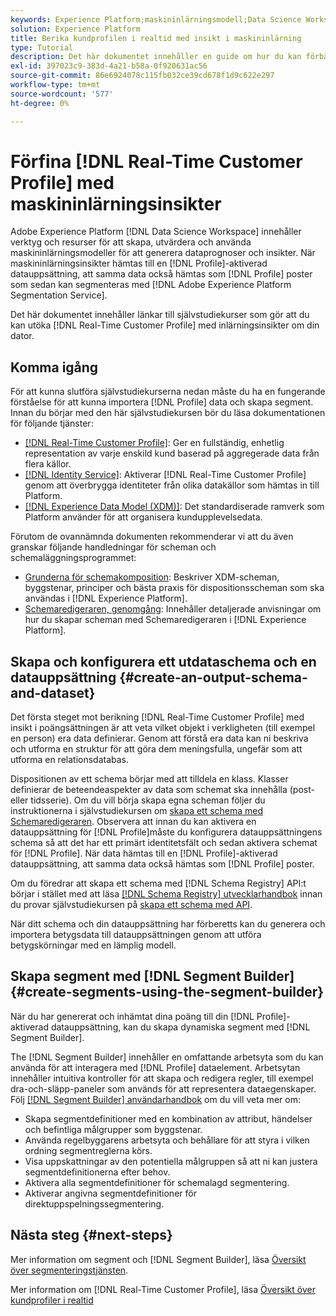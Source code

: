 ```yaml
---
keywords: Experience Platform;maskininlärningsmodell;Data Science Workspace;Real-Time Customer Profile;populära ämnen;maskininlärningsinsikter
solution: Experience Platform
title: Berika kundprofilen i realtid med insikt i maskininlärning
type: Tutorial
description: Det här dokumentet innehåller en guide om hur du kan förbättra kundprofilen i realtid med maskininlärningsinsikter.
exl-id: 397023c9-383d-4a21-b58a-0f920631ac56
source-git-commit: 86e6924078c115fb032ce39cd678f1d9c622e297
workflow-type: tm+mt
source-wordcount: '577'
ht-degree: 0%

---
```


# Förfina [!DNL Real-Time Customer Profile] med maskininlärningsinsikter

Adobe Experience Platform [!DNL Data Science Workspace] innehåller verktyg och resurser för att skapa, utvärdera och använda maskininlärningsmodeller för att generera dataprognoser och insikter. När maskininlärningsinsikter hämtas till en [!DNL Profile]-aktiverad datauppsättning, att samma data också hämtas som [!DNL Profile] poster som sedan kan segmenteras med [!DNL Adobe Experience Platform Segmentation Service].

Det här dokumentet innehåller länkar till självstudiekurser som gör att du kan utöka [!DNL Real-Time Customer Profile] med inlärningsinsikter om din dator.

## Komma igång

För att kunna slutföra självstudiekurserna nedan måste du ha en fungerande förståelse för att kunna importera [!DNL Profile] data och skapa segment. Innan du börjar med den här självstudiekursen bör du läsa dokumentationen för följande tjänster:

- [[!DNL Real-Time Customer Profile]](../../profile/home.md): Ger en fullständig, enhetlig representation av varje enskild kund baserad på aggregerade data från flera källor.
- [[!DNL Identity Service]](../../identity-service/home.md): Aktiverar [!DNL Real-Time Customer Profile] genom att överbrygga identiteter från olika datakällor som hämtas in till Platform.
- [[!DNL Experience Data Model (XDM)]](../../xdm/home.md): Det standardiserade ramverk som Platform använder för att organisera kundupplevelsedata.

Förutom de ovannämnda dokumenten rekommenderar vi att du även granskar följande handledningar för scheman och schemaläggningsprogrammet:

- [Grunderna för schemakomposition](../../xdm/schema/composition.md): Beskriver XDM-scheman, byggstenar, principer och bästa praxis för dispositionsscheman som ska användas i [!DNL Experience Platform].
- [Schemaredigeraren, genomgång](../../xdm/tutorials/create-schema-ui.md): Innehåller detaljerade anvisningar om hur du skapar scheman med Schemaredigeraren i [!DNL Experience Platform].

## Skapa och konfigurera ett utdataschema och en datauppsättning {#create-an-output-schema-and-dataset}

Det första steget mot berikning [!DNL Real-Time Customer Profile] med insikt i poängsättningen är att veta vilket objekt i verkligheten (till exempel en person) era data definierar. Genom att förstå era data kan ni beskriva och utforma en struktur för att göra dem meningsfulla, ungefär som att utforma en relationsdatabas.

Dispositionen av ett schema börjar med att tilldela en klass. Klasser definierar de beteendeaspekter av data som schemat ska innehålla (post- eller tidsserie). Om du vill börja skapa egna scheman följer du instruktionerna i självstudiekursen om [skapa ett schema med Schemaredigeraren](../../xdm/tutorials/create-schema-ui.md). Observera att innan du kan aktivera en datauppsättning för [!DNL Profile]måste du konfigurera datauppsättningens schema så att det har ett primärt identitetsfält och sedan aktivera schemat för [!DNL Profile]. När data hämtas till en [!DNL Profile]-aktiverad datauppsättning, att samma data också hämtas som [!DNL Profile] poster.

Om du föredrar att skapa ett schema med [!DNL Schema Registry] API:t börjar i stället med att läsa [[!DNL Schema Registry] utvecklarhandbok](../../xdm/api/getting-started.md) innan du provar självstudiekursen på [skapa ett schema med API](../../xdm/tutorials/create-schema-api.md).

När ditt schema och din datauppsättning har förberetts kan du generera och importera betygsdata till datauppsättningen genom att utföra betygskörningar med en lämplig modell.

## Skapa segment med [!DNL Segment Builder] {#create-segments-using-the-segment-builder}

När du har genererat och inhämtat dina poäng till din [!DNL Profile]-aktiverad datauppsättning, kan du skapa dynamiska segment med [!DNL Segment Builder].

The [!DNL Segment Builder] innehåller en omfattande arbetsyta som du kan använda för att interagera med [!DNL Profile] dataelement. Arbetsytan innehåller intuitiva kontroller för att skapa och redigera regler, till exempel dra-och-släpp-paneler som används för att representera dataegenskaper. Följ [[!DNL Segment Builder] användarhandbok](../../segmentation/ui/segment-builder.md) om du vill veta mer om:

- Skapa segmentdefinitioner med en kombination av attribut, händelser och befintliga målgrupper som byggstenar.
- Använda regelbyggarens arbetsyta och behållare för att styra i vilken ordning segmentreglerna körs.
- Visa uppskattningar av den potentiella målgruppen så att ni kan justera segmentdefinitionerna efter behov.
- Aktivera alla segmentdefinitioner för schemalagd segmentering.
- Aktiverar angivna segmentdefinitioner för direktuppspelningssegmentering.

## Nästa steg {#next-steps}

Mer information om segment och [!DNL Segment Builder], läsa [Översikt över segmenteringstjänsten](../../segmentation/home.md).

Mer information om [!DNL Real-Time Customer Profile], läsa [Översikt över kundprofiler i realtid](../../profile/home.md)
